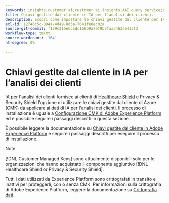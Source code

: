 ```yaml
---
keywords: insights;customer ai;customer ai insights;AAI query service;customer ai queries;customer ai scores; chiavi gestite dal cliente in CAI
title: Chiavi gestite dal cliente in IA per l’analisi dei clienti.
description: Scopri come impostare le chiavi gestite dal cliente per IA per l’analisi dei clienti.
exl-id: 12746c5c-094a-4d49-8d3a-7641fe0ec02a
source-git-commit: f129c215ebc5dc169b9a7ef9b3faa3463ab413f3
workflow-type: tm+mt
source-wordcount: '164'
ht-degree: 0%

---
```


# Chiavi gestite dal cliente in IA per l’analisi dei clienti

IA per l&#39;analisi dei clienti fornisce ai clienti di [Healthcare Shield](https://www.adobe.com/trust/compliance/hipaa-ready.html) e Privacy &amp; Security Shield l&#39;opzione di utilizzare le chiavi gestite dal cliente di Azure (CMK) da applicare ai dati di IA per l&#39;analisi dei clienti. Il processo di installazione è uguale a [Configurazione CMK di Adobe Experience Platform](../../../landing/governance-privacy-security/customer-managed-keys/overview.md) ed è possibile seguire i passaggi descritti in questa sezione.

È possibile leggere la documentazione su [Chiavi gestite dal cliente in Adobe Experience Platform](../../../landing/governance-privacy-security/encryption.md) e seguire i passaggi descritti per eseguire il processo di installazione.

>[!NOTE]
>
>[!DNL Customer Managed Keys] sono attualmente disponibili solo per le organizzazioni che hanno acquistato il componente aggiuntivo [!DNL Healthcare Shield or Privacy & Security Shield].

Tutti i dati utilizzati da Experience Platform sono crittografati in transito e inattivi per proteggerli, con o senza CMK. Per informazioni sulla crittografia di Adobe Experience Platform, leggere la documentazione su [Crittografia dati](../../../landing/governance-privacy-security/encryption.md).
